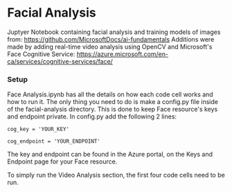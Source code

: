 # Facial Analysis

Juptyer Notebook containing facial analysis and training models of images from: https://github.com/MicrosoftDocs/ai-fundamentals
Additions were made by adding real-time video analysis using OpenCV and Microsoft's Face Cognitive Service: https://azure.microsoft.com/en-ca/services/cognitive-services/face/

### Setup
Face Analysis.ipynb has all the details on how each code cell works and how to run it. The only thing you need to do is make a config.py file inside of the facial-analysis directory. This is done to keep Face resource's keys and endpoint private. In config.py add the following 2 lines:

`cog_key = 'YOUR_KEY'`

`cog_endpoint = 'YOUR_ENDPOINT'`

The key and endpoint can be found in the Azure portal, on the Keys and Endpoint page for your Face resource.

To simply run the Video Analysis section, the first four code cells need to be run.
